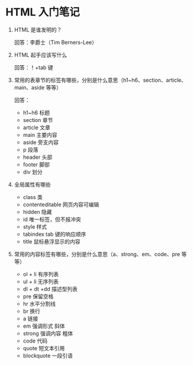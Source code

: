 # HTML 入门笔记

1. HTML 是谁发明的？

   回答：李爵士（Tim Berners-Lee）

2. HTML 起手应该写什么

   回答：！+tab 键

3. 常用的表章节的标签有哪些，分别是什么意思（h1~h6、section、article、main、aside 等等）

   回答：

   - h1~h6 标题
   - section 章节
   - article 文章
   - main 主要内容
   - aside 旁支内容
   - p 段落
   - header 头部
   - footer 脚部
   - div 划分

4. 全局属性有哪些
   - class 类
   - contenteditable 网页内容可编辑
   - hidden 隐藏
   - id 唯一标签，但不报冲突
   - style 样式
   - tabindex tab 键的响应顺序
   - title 鼠标悬浮显示的内容
5. 常用的内容标签有哪些，分别是什么意思（a、strong、em、code、pre 等等）
   - ol + li 有序列表
   - ul + li 无序列表
   - dl + dt +dd 描述型列表
   - pre 保留空格
   - hr 水平分割线
   - br 换行
   - a 链接
   - em 强调形式 斜体
   - strong 强调内容 粗体
   - code 代码
   - quote 短文本引用
   - blockquote 一段引语
